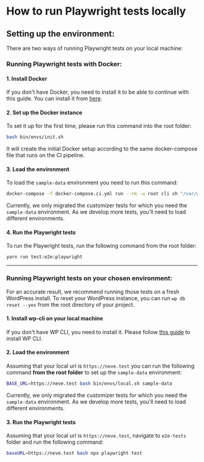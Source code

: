 # How to run Playwright tests locally 

## Setting up the environment:

There are two ways of running Playwright tests on your local machine:

### Running Playwright tests with Docker:

#### 1. Install Docker

If you don't have Docker, you need to install it to be able to continue with this guide. You can install it from [here](https://www.docker.com/products/docker-desktop).

#### 2. Set up the Docker instance

To set it up for the first time, please run this command into the root folder:  
```bash
bash bin/envs/init.sh
```
It will create the initial Docker setup according to the same docker-compose file that runs on the CI pipeline.

#### 3. Load the environment
 
To load the `sample-data` environment you need to run this command:
```bash
docker-compose -f docker-compose.ci.yml run --rm -u root cli sh "/var/www/html/bin/envs/sample-data/start.sh"
```
Currently, we only migrated the customizer tests for which you need the `sample-data` environment. As we develop more tests, you'll need to load different environments.

#### 4. Run the Playwright tests

To run the Playwright tests, run the following command from the root folder:
```bash
yarn run test:e2e:playwright
```
___
### Running Playwright tests on your chosen environment:

For an accurate result, we recommend running those tests on a fresh WordPress install. To reset your WordPress instance, you can run `wp db reset --yes` from the root directory of your project.

#### 1. Install wp-cli on your local machine
If you don't have WP CLI, you need to install it. Please follow [this guide](https://make.wordpress.org/cli/handbook/guides/installing/) to install WP CLI.

#### 2. Load the environment
Assuming that your local url is `https://neve.test` you can run the following command **from the root folder** to set up the `sample-data` environment:
```bash
BASE_URL=https://neve.test bash bin/envs/local.sh sample-data
```
Currently, we only migrated the customizer tests for which you need the `sample-data` environment. As we develop more tests, you'll need to load different environments.

#### 3. Run the Playwright tests
Assuming that your local url is `https://neve.test`, navigate to `e2e-tests` folder and run the following command:
```bash
baseURL=https://neve.test bash npx playwright test
```
